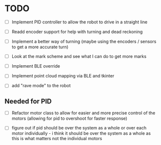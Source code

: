 # TODO

- [ ] Implement PID controller to allow the robot to drive in a straight line

- [ ] Readd encoder support for help with turning and dead reckoning

- [ ] Implement a better way of turning (maybe using the encoders / sensors to get a more accurate turn)

- [ ] Look at the mark scheme and see what I can do to get more marks

- [ ] Implement BLE override

- [ ] Implement point cloud mapping via BLE and tkinter

- [ ] add "rave mode" to the robot


## Needed for PID
- [ ] Refactor motor class to allow for easier and more precise control of the motors (allowing for pid to overshoot for faster response)

- [ ] figure out if pid should be over the system as a whole or over each motor individually - i think it should be over the system as a whole as this is what matters not the individual motors

